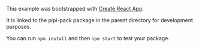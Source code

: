This example was bootstrapped with [Create React App](https://github.com/facebook/create-react-app).

It is linked to the pipi-pack package in the parent directory for development purposes.

You can run `npm install` and then `npm start` to test your package.
